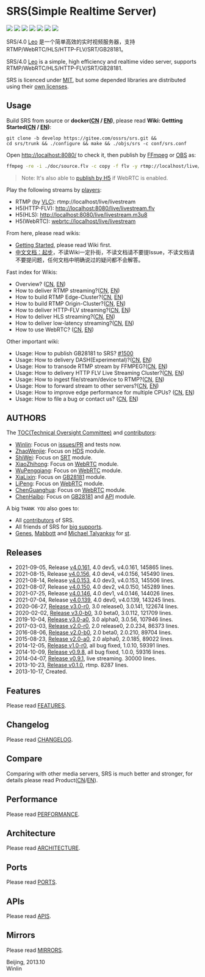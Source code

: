 # SRS(Simple Realtime Server)

![](http://ossrs.net/gif/v1/sls.gif?site=github.com&path=/srs/develop)
[![](https://github.com/ossrs/srs/actions/workflows/codeql-analysis.yml/badge.svg?branch=develop)](https://github.com/ossrs/srs/actions?query=workflow%3ACodeQL+branch%3Adevelop)
[![](https://github.com/ossrs/srs/actions/workflows/release.yml/badge.svg)](https://github.com/ossrs/srs/actions/workflows/release.yml?query=workflow%3ARelease)
[![](https://github.com/ossrs/srs/actions/workflows/test.yml/badge.svg?branch=develop)](https://github.com/ossrs/srs/actions?query=workflow%3ATest+branch%3Adevelop)
[![](https://codecov.io/gh/ossrs/srs/branch/develop/graph/badge.svg)](https://codecov.io/gh/ossrs/srs/branch/develop)
[![](https://gitee.com/winlinvip/srs-wiki/raw/master/images/wechat-badge2.png)](../../wikis/Contact#wechat)
[![](https://gitee.com/winlinvip/srs-wiki/raw/master/images/bbs2.png)](http://bbs.ossrs.net)

SRS/4.0 [Leo](https://github.com/ossrs/srs/wiki/v4_CN_Product#release40) 是一个简单高效的实时视频服务器，支持RTMP/WebRTC/HLS/HTTP-FLV/SRT/GB28181。

SRS/4.0 [Leo](https://github.com/ossrs/srs/wiki/v4_CN_Product#release40) is a simple, high efficiency and realtime video server, supports RTMP/WebRTC/HLS/HTTP-FLV/SRT/GB28181.

SRS is licenced under [MIT](https://github.com/ossrs/srs/blob/develop/LICENSE), but some depended libraries are distributed using their [own licenses](https://github.com/ossrs/srs/wiki/LicenseMixing).

<a name="product"></a>
<a name="usage-docker"></a>
## Usage

Build SRS from source or **docker([CN](https://github.com/ossrs/srs/wiki/v4_CN_Home#docker) / [EN](https://github.com/ossrs/srs/wiki/v4_EN_Home#docker))**, please read **Wiki: Gettting Started([CN](https://github.com/ossrs/srs/wiki/v4_CN_Home#getting-started) / [EN](https://github.com/ossrs/srs/wiki/v4_EN_Home#getting-started))**:

```
git clone -b develop https://gitee.com/ossrs/srs.git &&
cd srs/trunk && ./configure && make && ./objs/srs -c conf/srs.conf
```

Open [http://localhost:8080/](http://localhost:8080/) to check it, then publish
by [FFmpeg](https://ffmpeg.org/download.html) or [OBS](https://obsproject.com/download) as:

```bash
ffmpeg -re -i ./doc/source.flv -c copy -f flv -y rtmp://localhost/live/livestream
```

> Note: It's also able to [publish by H5](http://localhost:8080/players/rtc_publisher.html?autostart=true) if WebRTC is enabled.

Play the following streams by [players](https://ossrs.net):

* RTMP (by [VLC](https://www.videolan.org/)): rtmp://localhost/live/livestream
* H5(HTTP-FLV): [http://localhost:8080/live/livestream.flv](http://localhost:8080/players/srs_player.html?autostart=true&stream=livestream.flv&port=8080&schema=http)
* H5(HLS): [http://localhost:8080/live/livestream.m3u8](http://localhost:8080/players/srs_player.html?autostart=true&stream=livestream.m3u8&port=8080&schema=http)
* H5(WebRTC): [webrtc://localhost/live/livestream](http://localhost:8080/players/rtc_player.html?autostart=true)

<a name="srs-40-wiki"></a>
<a name="wiki"></a>

From here, please read wikis:

* [Getting Started](https://github.com/ossrs/srs/wiki/v4_EN_Home#getting-started), please read Wiki first.
* [中文文档：起步](https://github.com/ossrs/srs/wiki/v4_CN_Home#getting-started)，不读Wiki一定扑街，不读文档请不要提Issue，不读文档请不要提问题，任何文档中明确说过的疑问都不会解答。

Fast index for Wikis:

* Overview? ([CN][v4_CN_Home], [EN][v4_EN_Home])
* How to deliver RTMP streaming?([CN][v4_CN_SampleRTMP], [EN][v4_EN_SampleRTMP])
* How to build RTMP Edge-Cluster?([CN][v4_CN_SampleRTMPCluster], [EN][v4_EN_SampleRTMPCluster])
* How to build RTMP Origin-Cluster?([CN][v4_CN_SampleOriginCluster], [EN][v4_EN_SampleOriginCluster])
* How to deliver HTTP-FLV streaming?([CN][v4_CN_SampleHttpFlv], [EN][v4_EN_SampleHttpFlv])
* How to deliver HLS streaming?([CN][v4_CN_SampleHLS], [EN][v4_EN_SampleHLS])
* How to deliver low-latency streaming?([CN][v4_CN_SampleRealtime], [EN][v4_EN_SampleRealtime])
* How to use WebRTC? ([CN][v4_CN_WebRTC], [EN][v4_EN_WebRTC])

Other important wiki:

* Usage: How to publish GB28181 to SRS? [#1500](https://github.com/ossrs/srs/issues/1500#issuecomment-606695679)
* Usage: How to delivery DASH(Experimental)?([CN][v4_CN_SampleDASH], [EN][v4_EN_SampleDASH])
* Usage: How to transode RTMP stream by FFMPEG?([CN][v4_CN_SampleFFMPEG], [EN][v4_EN_SampleFFMPEG])
* Usage: How to delivery HTTP FLV Live Streaming Cluster?([CN][v4_CN_SampleHttpFlvCluster], [EN][v4_EN_SampleHttpFlvCluster])
* Usage: How to ingest file/stream/device to RTMP?([CN][v4_CN_SampleIngest], [EN][v4_EN_SampleIngest])
* Usage: How to forward stream to other servers?([CN][v4_CN_SampleForward], [EN][v4_EN_SampleForward])
* Usage: How to improve edge performance for multiple CPUs? ([CN][v4_CN_REUSEPORT], [EN][v4_EN_REUSEPORT])
* Usage: How to file a bug or contact us? ([CN](https://github.com/ossrs/srs/wiki/v4_CN_Contact), [EN](https://github.com/ossrs/srs/wiki/v4_EN_Contact))

## AUTHORS

The [TOC(Technical Oversight Committee)](trunk/AUTHORS.md#toc) and [contributors](trunk/AUTHORS.md#contributors):

* [Winlin](https://github.com/winlinvip): Focus on [issues/PR](https://github.com/ossrs/srs/issues) and tests now.
* [ZhaoWenjie](https://github.com/wenjiegit): Focus on [HDS](https://github.com/simple-rtmp-server/srs/wiki/v4_CN_DeliveryHDS) module.
* [ShiWei](https://github.com/runner365): Focus on [SRT](https://github.com/simple-rtmp-server/srs/wiki/v4_CN_SRTWiki) module.
* [XiaoZhihong](https://github.com/xiaozhihong): Focus on [WebRTC](https://github.com/simple-rtmp-server/srs/wiki/v4_CN_WebRTC) module.
* [WuPengqiang](https://github.com/Bepartofyou): Focus on [WebRTC](https://github.com/simple-rtmp-server/srs/wiki/v4_CN_WebRTC) module.
* [XiaLixin](https://github.com/xialixin): Focus on [GB28181](https://github.com/ossrs/srs/issues/1500) module.
* [LiPeng](https://github.com/lipeng19811218): Focus on [WebRTC](https://github.com/simple-rtmp-server/srs/wiki/v4_CN_WebRTC) module.
* [ChenGuanghua](https://github.com/chen-guanghua): Focus on [WebRTC](https://github.com/simple-rtmp-server/srs/wiki/v4_CN_WebRTC) module.
* [ChenHaibo](https://github.com/duiniuluantanqin): Focus on [GB28181](https://github.com/ossrs/srs/issues/1500) and [API](https://github.com/ossrs/srs/issues/1657) module.

A big `THANK YOU` also goes to:

* All [contributors](trunk/AUTHORS.md#contributors) of SRS.
* All friends of SRS for [big supports](https://github.com/ossrs/srs/wiki/Product).
* [Genes](http://sourceforge.net/users/genes), [Mabbott](http://sourceforge.net/users/mabbott) and [Michael Talyanksy](https://github.com/michaeltalyansky) for [st](https://github.com/ossrs/state-threads/tree/srs).

## Releases

* 2021-09-05, Release [v4.0.161](https://github.com/ossrs/srs/releases/tag/v4.0.161), 4.0 dev5, v4.0.161, 145865 lines.
* 2021-08-15, Release [v4.0.156](https://github.com/ossrs/srs/releases/tag/v4.0.156), 4.0 dev4, v4.0.156, 145490 lines.
* 2021-08-14, Release [v4.0.153](https://github.com/ossrs/srs/releases/tag/v4.0.153), 4.0 dev3, v4.0.153, 145506 lines.
* 2021-08-07, Release [v4.0.150](https://github.com/ossrs/srs/releases/tag/v4.0.150), 4.0 dev2, v4.0.150, 145289 lines.
* 2021-07-25, Release [v4.0.146](https://github.com/ossrs/srs/releases/tag/v4.0.146), 4.0 dev1, v4.0.146, 144026 lines.
* 2021-07-04, Release [v4.0.139](https://github.com/ossrs/srs/releases/tag/v4.0.139), 4.0 dev0, v4.0.139, 143245 lines.
* 2020-06-27, [Release v3.0-r0][r3.0r0], 3.0 release0, 3.0.141, 122674 lines.
* 2020-02-02, [Release v3.0-b0][r3.0b0], 3.0 beta0, 3.0.112, 121709 lines.
* 2019-10-04, [Release v3.0-a0][r3.0a0], 3.0 alpha0, 3.0.56, 107946 lines.
* 2017-03-03, [Release v2.0-r0][r2.0r0], 2.0 release0, 2.0.234, 86373 lines.
* 2016-08-06, [Release v2.0-b0][r2.0b0], 2.0 beta0, 2.0.210, 89704 lines.
* 2015-08-23, [Release v2.0-a0][r2.0a0], 2.0 alpha0, 2.0.185, 89022 lines.
* 2014-12-05, [Release v1.0-r0][r1.0r0], all bug fixed, 1.0.10, 59391 lines.
* 2014-10-09, [Release v0.9.8][r1.0b0], all bug fixed, 1.0.0, 59316 lines.
* 2014-04-07, [Release v0.9.1][r1.0a0], live streaming. 30000 lines.
* 2013-10-23, [Release v0.1.0][r0.1], rtmp. 8287 lines.
* 2013-10-17, Created.

## Features

Please read [FEATURES](trunk/doc/Features.md#features).

<a name="history"></a>
<a name="change-logs"></a>

## Changelog

Please read [CHANGELOG](trunk/doc/CHANGELOG.md#changelog).

## Compare

Comparing with other media servers, SRS is much better and stronger, for details please 
read Product([CN][v4_CN_Compare]/[EN][v4_EN_Compare]).

## Performance

Please read [PERFORMANCE](trunk/doc/PERFORMANCE.md#performance).

## Architecture

Please read [ARCHITECTURE](trunk/doc/Architecture.md#architecture).

## Ports

Please read [PORTS](trunk/doc/Resources.md#ports).

## APIs

Please read [APIS](trunk/doc/Resources.md#apis).

## Mirrors

Please read [MIRRORS](trunk/doc/Resources.md#mirrors).

Beijing, 2013.10<br/>
Winlin

[v4_CN_Git]: https://github.com/ossrs/srs/wiki/v4_CN_Git
[v4_EN_Git]: https://github.com/ossrs/srs/wiki/v4_EN_Git
[v4_CN_SampleRTMP]: https://github.com/ossrs/srs/wiki/v4_CN_SampleRTMP
[v4_EN_SampleRTMP]: https://github.com/ossrs/srs/wiki/v4_EN_SampleRTMP
[v4_CN_SampleRTMPCluster]: https://github.com/ossrs/srs/wiki/v4_CN_SampleRTMPCluster
[v4_EN_SampleRTMPCluster]: https://github.com/ossrs/srs/wiki/v4_EN_SampleRTMPCluster
[v4_CN_SampleOriginCluster]: https://github.com/ossrs/srs/wiki/v4_CN_SampleOriginCluster
[v4_EN_SampleOriginCluster]: https://github.com/ossrs/srs/wiki/v4_EN_SampleOriginCluster
[v4_CN_SampleHLS]: https://github.com/ossrs/srs/wiki/v4_CN_SampleHLS
[v4_EN_SampleHLS]: https://github.com/ossrs/srs/wiki/v4_EN_SampleHLS
[v4_CN_SampleTranscode2HLS]: https://github.com/ossrs/srs/wiki/v4_CN_SampleTranscode2HLS
[v4_EN_SampleTranscode2HLS]: https://github.com/ossrs/srs/wiki/v4_EN_SampleTranscode2HLS
[v4_CN_SampleFFMPEG]: https://github.com/ossrs/srs/wiki/v4_CN_SampleFFMPEG
[v4_EN_SampleFFMPEG]: https://github.com/ossrs/srs/wiki/v4_EN_SampleFFMPEG
[v4_CN_SampleForward]: https://github.com/ossrs/srs/wiki/v4_CN_SampleForward
[v4_EN_SampleForward]: https://github.com/ossrs/srs/wiki/v4_EN_SampleForward
[v4_CN_SampleRealtime]: https://github.com/ossrs/srs/wiki/v4_CN_SampleRealtime
[v4_EN_SampleRealtime]: https://github.com/ossrs/srs/wiki/v4_EN_SampleRealtime
[v4_CN_WebRTC]: https://github.com/ossrs/srs/wiki/v4_CN_WebRTC
[v4_EN_WebRTC]: https://github.com/ossrs/srs/wiki/v4_EN_WebRTC
[v4_CN_WebRTC#config-candidate]: https://github.com/ossrs/srs/wiki/v4_CN_WebRTC#config-candidate
[v4_EN_WebRTC#config-candidate]: https://github.com/ossrs/srs/wiki/v4_EN_WebRTC#config-candidate
[v4_CN_SampleARM]: https://github.com/ossrs/srs/wiki/v4_CN_SampleARM
[v4_EN_SampleARM]: https://github.com/ossrs/srs/wiki/v4_EN_SampleARM
[v4_CN_SampleIngest]: https://github.com/ossrs/srs/wiki/v4_CN_SampleIngest
[v4_EN_SampleIngest]: https://github.com/ossrs/srs/wiki/v4_EN_SampleIngest
[v4_CN_SampleHTTP]: https://github.com/ossrs/srs/wiki/v4_CN_SampleHTTP
[v4_EN_SampleHTTP]: https://github.com/ossrs/srs/wiki/v4_EN_SampleHTTP
[v4_CN_SampleDemo]: https://github.com/ossrs/srs/wiki/v4_CN_SampleDemo
[v4_EN_SampleDemo]: https://github.com/ossrs/srs/wiki/v4_EN_SampleDemo
[v4_CN_OriginCluster]: https://github.com/ossrs/srs/wiki/v4_CN_OriginCluster
[v4_EN_OriginCluster]: https://github.com/ossrs/srs/wiki/v4_EN_OriginCluster
[v4_CN_REUSEPORT]: https://github.com/ossrs/srs/wiki/v4_CN_REUSEPORT
[v4_EN_REUSEPORT]: https://github.com/ossrs/srs/wiki/v4_EN_REUSEPORT
[v4_CN_Sample]: https://github.com/ossrs/srs/wiki/v4_CN_Sample
[v4_EN_Sample]: https://github.com/ossrs/srs/wiki/v4_EN_Sample
[v4_CN_Product]: https://github.com/ossrs/srs/wiki/v4_CN_Product
[v4_EN_Product]: https://github.com/ossrs/srs/wiki/v4_EN_Product
[v4_CN_Home]: https://github.com/ossrs/srs/wiki/v4_CN_Home
[v4_EN_Home]: https://github.com/ossrs/srs/wiki/v4_EN_Home

[v4_CN_Compare]: https://github.com/ossrs/srs/wiki/v4_CN_Compare
[v4_EN_Compare]: https://github.com/ossrs/srs/wiki/v4_EN_Compare
[v4_CN_Build]: https://github.com/ossrs/srs/wiki/v4_CN_Build
[v4_EN_Build]: https://github.com/ossrs/srs/wiki/v4_EN_Build
[v4_CN_Performance]: https://github.com/ossrs/srs/wiki/v4_CN_Performance
[v4_EN_Performance]: https://github.com/ossrs/srs/wiki/v4_EN_Performance
[v4_CN_DeliveryRTMP]: https://github.com/ossrs/srs/wiki/v4_CN_DeliveryRTMP
[v4_EN_DeliveryRTMP]: https://github.com/ossrs/srs/wiki/v4_EN_DeliveryRTMP
[v4_CN_Edge]: https://github.com/ossrs/srs/wiki/v4_CN_Edge
[v4_EN_Edge]: https://github.com/ossrs/srs/wiki/v4_EN_Edge
[v4_CN_RtmpUrlVhost]: https://github.com/ossrs/srs/wiki/v4_CN_RtmpUrlVhost
[v4_EN_RtmpUrlVhost]: https://github.com/ossrs/srs/wiki/v4_EN_RtmpUrlVhost
[v4_CN_RTMPHandshake]: https://github.com/ossrs/srs/wiki/v4_CN_RTMPHandshake
[v4_EN_RTMPHandshake]: https://github.com/ossrs/srs/wiki/v4_EN_RTMPHandshake
[v4_CN_HTTPServer]: https://github.com/ossrs/srs/wiki/v4_CN_HTTPServer
[v4_EN_HTTPServer]: https://github.com/ossrs/srs/wiki/v4_EN_HTTPServer
[v4_CN_DeliveryHLS]: https://github.com/ossrs/srs/wiki/v4_CN_DeliveryHLS
[v4_EN_DeliveryHLS]: https://github.com/ossrs/srs/wiki/v4_EN_DeliveryHLS
[v4_CN_DeliveryHLS2]: https://github.com/ossrs/srs/wiki/v4_CN_DeliveryHLS#hlsaudioonly
[v4_EN_DeliveryHLS2]: https://github.com/ossrs/srs/wiki/v4_EN_DeliveryHLS#hlsaudioonly
[v4_CN_Reload]: https://github.com/ossrs/srs/wiki/v4_CN_Reload
[v4_EN_Reload]: https://github.com/ossrs/srs/wiki/v4_EN_Reload
[v4_CN_LowLatency2]: https://github.com/ossrs/srs/wiki/v4_CN_LowLatency#gop-cache
[v4_EN_LowLatency2]: https://github.com/ossrs/srs/wiki/v4_EN_LowLatency#gop-cache
[v4_CN_Forward]: https://github.com/ossrs/srs/wiki/v4_CN_Forward
[v4_EN_Forward]: https://github.com/ossrs/srs/wiki/v4_EN_Forward
[v4_CN_FFMPEG]: https://github.com/ossrs/srs/wiki/v4_CN_FFMPEG
[v4_EN_FFMPEG]: https://github.com/ossrs/srs/wiki/v4_EN_FFMPEG
[v4_CN_HTTPCallback]: https://github.com/ossrs/srs/wiki/v4_CN_HTTPCallback
[v4_EN_HTTPCallback]: https://github.com/ossrs/srs/wiki/v4_EN_HTTPCallback
[v4_CN_SampleDemo]: https://github.com/ossrs/srs/wiki/v4_CN_SampleDemo
[v4_EN_SampleDemo]: https://github.com/ossrs/srs/wiki/v4_EN_SampleDemo
[v4_CN_SrsLinuxArm]: https://github.com/ossrs/srs/wiki/v4_CN_SrsLinuxArm
[v4_EN_SrsLinuxArm]: https://github.com/ossrs/srs/wiki/v4_EN_SrsLinuxArm
[v4_CN_LinuxService]: https://github.com/ossrs/srs/wiki/v4_CN_LinuxService
[v4_EN_LinuxService]: https://github.com/ossrs/srs/wiki/v4_EN_LinuxService
[v4_CN_RTMP-ATC]: https://github.com/ossrs/srs/wiki/v4_CN_RTMP-ATC
[v4_EN_RTMP-ATC]: https://github.com/ossrs/srs/wiki/v4_EN_RTMP-ATC
[v4_CN_HTTPApi]: https://github.com/ossrs/srs/wiki/v4_CN_HTTPApi
[v4_EN_HTTPApi]: https://github.com/ossrs/srs/wiki/v4_EN_HTTPApi
[v4_CN_Ingest]: https://github.com/ossrs/srs/wiki/v4_CN_Ingest
[v4_EN_Ingest]: https://github.com/ossrs/srs/wiki/v4_EN_Ingest
[v4_CN_DVR]: https://github.com/ossrs/srs/wiki/v4_CN_DVR
[v4_EN_DVR]: https://github.com/ossrs/srs/wiki/v4_EN_DVR
[v4_CN_SrsLog]: https://github.com/ossrs/srs/wiki/v4_CN_SrsLog
[v4_EN_SrsLog]: https://github.com/ossrs/srs/wiki/v4_EN_SrsLog
[v4_CN_DRM2]: https://github.com/ossrs/srs/wiki/v4_CN_DRM#tokentraverse
[v4_EN_DRM2]: https://github.com/ossrs/srs/wiki/v4_EN_DRM#tokentraverse
[v4_CN_SampleHTTP]: https://github.com/ossrs/srs/wiki/v4_CN_SampleHTTP
[v4_EN_SampleHTTP]: https://github.com/ossrs/srs/wiki/v4_EN_SampleHTTP
[v4_CN_FlvVodStream]: https://github.com/ossrs/srs/wiki/v4_CN_FlvVodStream
[v4_EN_FlvVodStream]: https://github.com/ossrs/srs/wiki/v4_EN_FlvVodStream
[v4_CN_Security]: https://github.com/ossrs/srs/wiki/v4_CN_Security
[v4_EN_Security]: https://github.com/ossrs/srs/wiki/v4_EN_Security
[v4_CN_DeliveryHttpStream]: https://github.com/ossrs/srs/wiki/v4_CN_DeliveryHttpStream
[v4_EN_DeliveryHttpStream]: https://github.com/ossrs/srs/wiki/v4_EN_DeliveryHttpStream
[v4_CN_DeliveryHDS]: https://github.com/ossrs/srs/wiki/v4_CN_DeliveryHDS
[v4_EN_DeliveryHDS]: https://github.com/ossrs/srs/wiki/v4_EN_DeliveryHDS
[v4_CN_Streamer]: https://github.com/ossrs/srs/wiki/v4_CN_Streamer
[v4_EN_Streamer]: https://github.com/ossrs/srs/wiki/v4_EN_Streamer
[v4_CN_Streamer2]: https://github.com/ossrs/srs/wiki/v4_CN_Streamer#push-http-flv-to-srs
[v4_EN_Streamer2]: https://github.com/ossrs/srs/wiki/v4_EN_Streamer#push-http-flv-to-srs
[v4_CN_SampleHttpFlv]: https://github.com/ossrs/srs/wiki/v4_CN_SampleHttpFlv
[v4_EN_SampleHttpFlv]: https://github.com/ossrs/srs/wiki/v4_EN_SampleHttpFlv
[v4_CN_SampleHttpFlvCluster]: https://github.com/ossrs/srs/wiki/v4_CN_SampleHttpFlvCluster
[v4_EN_SampleHttpFlvCluster]: https://github.com/ossrs/srs/wiki/v4_EN_SampleHttpFlvCluster
[v4_CN_SampleDASH]:https://github.com/ossrs/srs/wiki/v4_CN_SampleDASH
[v4_EN_SampleDASH]:https://github.com/ossrs/srs/wiki/v4_EN_SampleDASH

[bug #547]: https://github.com/ossrs/srs/issues/547
[bug #301]: https://github.com/ossrs/srs/issues/301
[bug #459]: https://github.com/ossrs/srs/issues/459
[bug #367]: https://github.com/ossrs/srs/issues/367
[bug #257]: https://github.com/ossrs/srs/issues/257
[bug #904]: https://github.com/ossrs/srs/issues/904
[bug #913]: https://github.com/ossrs/srs/issues/913
[bug #1059]: https://github.com/ossrs/srs/issues/1059
[bug #92]: https://github.com/ossrs/srs/issues/92
[bug #464]: https://github.com/ossrs/srs/issues/464
[bug #460]: https://github.com/ossrs/srs/issues/460
[bug #775]: https://github.com/ossrs/srs/issues/775
[bug #307]: https://github.com/ossrs/srs/issues/307
[bug #2324]: https://github.com/ossrs/srs/issues/2324
[bug #1657]: https://github.com/ossrs/srs/issues/1657
[bug #1500]: https://github.com/ossrs/srs/issues/1500
[bug #738]: https://github.com/ossrs/srs/issues/738
[bug #299]: https://github.com/ossrs/srs/issues/299
[bug #250]: https://github.com/ossrs/srs/issues/250
[bug #459]: https://github.com/ossrs/srs/issues/459
[bug #470]: https://github.com/ossrs/srs/issues/470
[bug #319]: https://github.com/ossrs/srs/issues/319
[bug #1147]: https://github.com/ossrs/srs/issues/1147
[bug #2304]: https://github.com/ossrs/srs/issues/2304
[bug #1535]: https://github.com/ossrs/srs/issues/1535
[bug #1342]: https://github.com/ossrs/srs/issues/1342
[bug #1193]: https://github.com/ossrs/srs/issues/1193
[bug #2093]: https://github.com/ossrs/srs/issues/2093
[bug #465]: https://github.com/ossrs/srs/issues/465
[bug #2091]: https://github.com/ossrs/srs/issues/2091
[bug #2188]: https://github.com/ossrs/srs/issues/2188
[bug #413]: https://github.com/ossrs/srs/issues/413
[bug #1111]: https://github.com/ossrs/srs/issues/1111
[bug #463]: https://github.com/ossrs/srs/issues/463
[bug #775]: https://github.com/ossrs/srs/issues/775
[bug #257-c0]: https://github.com/ossrs/srs/issues/257#issuecomment-66864413

[r3.0r5]: https://github.com/ossrs/srs/releases/tag/v3.0-r5
[r3.0r4]: https://github.com/ossrs/srs/releases/tag/v3.0-r4
[r3.0r3]: https://github.com/ossrs/srs/releases/tag/v3.0-r3
[r3.0r2]: https://github.com/ossrs/srs/releases/tag/v3.0-r2
[r3.0r1]: https://github.com/ossrs/srs/releases/tag/v3.0-r1
[r3.0r0]: https://github.com/ossrs/srs/releases/tag/v3.0-r0
[r3.0b4]: https://github.com/ossrs/srs/releases/tag/v3.0-b4
[r3.0b3]: https://github.com/ossrs/srs/releases/tag/v3.0-b3
[r3.0b2]: https://github.com/ossrs/srs/releases/tag/v3.0-b2
[r3.0b1]: https://github.com/ossrs/srs/releases/tag/v3.0-b1
[r3.0b0]: https://github.com/ossrs/srs/releases/tag/v3.0-b0
[r3.0a9]: https://github.com/ossrs/srs/releases/tag/v3.0-a9
[r3.0a8]: https://github.com/ossrs/srs/releases/tag/v3.0-a8
[r3.0a7]: https://github.com/ossrs/srs/releases/tag/v3.0-a7
[r3.0a6]: https://github.com/ossrs/srs/releases/tag/v3.0-a6
[r3.0a5]: https://github.com/ossrs/srs/releases/tag/v3.0-a5
[r3.0a4]: https://github.com/ossrs/srs/releases/tag/v3.0-a4
[r3.0a3]: https://github.com/ossrs/srs/releases/tag/v3.0-a3
[r3.0a2]: https://github.com/ossrs/srs/releases/tag/v3.0-a2
[r3.0a1]: https://github.com/ossrs/srs/releases/tag/v3.0-a1
[r3.0a0]: https://github.com/ossrs/srs/releases/tag/v3.0-a0
[r2.0r8]: https://github.com/ossrs/srs/releases/tag/v2.0-r8
[r2.0r7]: https://github.com/ossrs/srs/releases/tag/v2.0-r7
[r2.0r6]: https://github.com/ossrs/srs/releases/tag/v2.0-r6
[r2.0r5]: https://github.com/ossrs/srs/releases/tag/v2.0-r5
[r2.0r4]: https://github.com/ossrs/srs/releases/tag/v2.0-r4
[r2.0r3]: https://github.com/ossrs/srs/releases/tag/v2.0-r3
[r2.0r2]: https://github.com/ossrs/srs/releases/tag/v2.0-r2
[r2.0r1]: https://github.com/ossrs/srs/releases/tag/v2.0-r1
[r2.0r0]: https://github.com/ossrs/srs/releases/tag/v2.0-r0
[r2.0b4]: https://github.com/ossrs/srs/releases/tag/v2.0-b4
[r2.0b3]: https://github.com/ossrs/srs/releases/tag/v2.0-b3
[r2.0b2]: https://github.com/ossrs/srs/releases/tag/v2.0-b2
[r2.0b1]: https://github.com/ossrs/srs/releases/tag/v2.0-b1
[r2.0b0]: https://github.com/ossrs/srs/releases/tag/v2.0-b0
[r2.0a3]: https://github.com/ossrs/srs/releases/tag/v2.0-a3
[r2.0a2]: https://github.com/ossrs/srs/releases/tag/v2.0-a2
[r2.0a1]: https://github.com/ossrs/srs/releases/tag/v2.0-a1
[r2.0a0]: https://github.com/ossrs/srs/releases/tag/v2.0-a0
[r1.0r4]: https://github.com/ossrs/srs/releases/tag/v1.0-r4
[r1.0r3]: https://github.com/ossrs/srs/releases/tag/v1.0-r3
[r1.0r2]: https://github.com/ossrs/srs/releases/tag/v1.0-r2
[r1.0r1]: https://github.com/ossrs/srs/releases/tag/v1.0-r1
[r1.0r0]: https://github.com/ossrs/srs/releases/tag/v1.0-r0
[r1.0b0]: https://github.com/ossrs/srs/releases/tag/v0.9.8
[r1.0a7]: https://github.com/ossrs/srs/releases/tag/v0.9.7
[r1.0a6]: https://github.com/ossrs/srs/releases/tag/v0.9.6
[r1.0a5]: https://github.com/ossrs/srs/releases/tag/v0.9.5
[r1.0a4]: https://github.com/ossrs/srs/releases/tag/v0.9.4
[r1.0a3]: https://github.com/ossrs/srs/releases/tag/v0.9.3
[r1.0a2]: https://github.com/ossrs/srs/releases/tag/v0.9.2
[r1.0a0]: https://github.com/ossrs/srs/releases/tag/v0.9.1
[r0.9]: https://github.com/ossrs/srs/releases/tag/v0.9.0
[r0.8]: https://github.com/ossrs/srs/releases/tag/v0.8.0
[r0.7]: https://github.com/ossrs/srs/releases/tag/v0.7.0
[r0.6]: https://github.com/ossrs/srs/releases/tag/v0.6.0
[r0.5]: https://github.com/ossrs/srs/releases/tag/v0.5.0
[r0.4]: https://github.com/ossrs/srs/releases/tag/v0.4.0
[r0.3]: https://github.com/ossrs/srs/releases/tag/v0.3.0
[r0.2]: https://github.com/ossrs/srs/releases/tag/v0.2.0
[r0.1]: https://github.com/ossrs/srs/releases/tag/v0.1.0

